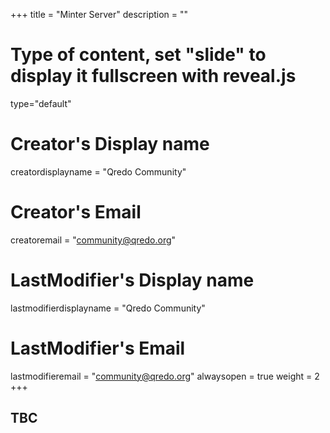 +++
title = "Minter Server"
description = ""
# Type of content, set "slide" to display it fullscreen with reveal.js
type="default"
# Creator's Display name
creatordisplayname = "Qredo Community"
# Creator's Email
creatoremail = "community@qredo.org"
# LastModifier's Display name
lastmodifierdisplayname = "Qredo Community"
# LastModifier's Email
lastmodifieremail = "community@qredo.org"
alwaysopen = true
weight = 2
+++
## TBC
